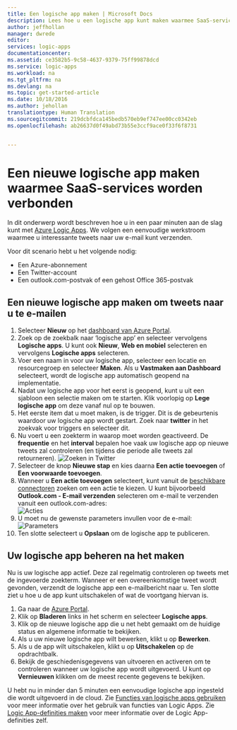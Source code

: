 ```yaml
---
title: Een logische app maken | Microsoft Docs
description: Lees hoe u een logische app kunt maken waarmee SaaS-services worden verbonden
author: jeffhollan
manager: dwrede
editor: 
services: logic-apps
documentationcenter: 
ms.assetid: ce3582b5-9c58-4637-9379-75ff99878dcd
ms.service: logic-apps
ms.workload: na
ms.tgt_pltfrm: na
ms.devlang: na
ms.topic: get-started-article
ms.date: 10/18/2016
ms.author: jehollan
translationtype: Human Translation
ms.sourcegitcommit: 219dcbfdca145bedb570eb9ef747ee00cc0342eb
ms.openlocfilehash: ab26637d0f49abd73b55e3ccf9ace0f33f6f8731


---
```

# <a name="create-a-new-logic-app-connecting-saas-services"></a>Een nieuwe logische app maken waarmee SaaS-services worden verbonden
In dit onderwerp wordt beschreven hoe u in een paar minuten aan de slag kunt met [Azure Logic Apps](app-service-logic-what-are-logic-apps.md). We volgen een eenvoudige werkstroom waarmee u interessante tweets naar uw e-mail kunt verzenden.

Voor dit scenario hebt u het volgende nodig:

* Een Azure-abonnement
* Een Twitter-account
* Een outlook.com-postvak of een gehost Office 365-postvak

## <a name="create-a-new-logic-app-to-email-you-tweets"></a>Een nieuwe logische app maken om tweets naar u te e-mailen
1. Selecteer **Nieuw** op het [dashboard van Azure Portal](https://portal.azure.com). 
2. Zoek op de zoekbalk naar ‘logische app’ en selecteer vervolgens **Logische apps**. U kunt ook **Nieuw**, **Web en mobiel** selecteren en vervolgens **Logische apps** selecteren. 
3. Voer een naam in voor uw logische app, selecteer een locatie en resourcegroep en selecteer **Maken**.  Als u **Vastmaken aan Dashboard** selecteert, wordt de logische app automatisch geopend na implementatie.  
4. Nadat uw logische app voor het eerst is geopend, kunt u uit een sjabloon een selectie maken om te starten.  Klik voorlopig op **Lege logische app** om deze vanaf nul op te bouwen. 
5. Het eerste item dat u moet maken, is de trigger.  Dit is de gebeurtenis waardoor uw logische app wordt gestart.  Zoek naar **twitter** in het zoekvak voor triggers en selecteer dit.
6. Nu voert u een zoekterm in waarop moet worden geactiveerd.  De **frequentie** en het **interval** bepalen hoe vaak uw logische app op nieuwe tweets zal controleren (en tijdens die periode alle tweets zal retourneren).
    ![Zoeken in Twitter](./media/app-service-logic-create-a-logic-app/twittersearch.png)
7. Selecteer de knop **Nieuwe stap** en kies daarna **Een actie toevoegen** of **Een voorwaarde toevoegen**.
8. Wanneer u **Een actie toevoegen** selecteert, kunt vanuit de [beschikbare connectoren](../connectors/apis-list.md) zoeken om een actie te kiezen. U kunt bijvoorbeeld **Outlook.com - E-mail verzenden** selecteren om e-mail te verzenden vanuit een outlook.com-adres:  
    ![Acties](./media/app-service-logic-create-a-logic-app/actions.png)
9. U moet nu de gewenste parameters invullen voor de e-mail:  ![Parameters](./media/app-service-logic-create-a-logic-app/parameters.png)
10. Ten slotte selecteert u **Opslaan** om de logische app te publiceren.

## <a name="manage-your-logic-app-after-creation"></a>Uw logische app beheren na het maken
Nu is uw logische app actief. Deze zal regelmatig controleren op tweets met de ingevoerde zoekterm. Wanneer er een overeenkomstige tweet wordt gevonden, verzendt de logische app een e-mailbericht naar u. Ten slotte ziet u hoe u de app kunt uitschakelen of wat de voortgang hiervan is.

1. Ga naar de [Azure Portal](https://portal.azure.com).
2. Klik op **Bladeren** links in het scherm en selecteer **Logische apps**.
3. Klik op de nieuwe logische app die u net hebt gemaakt om de huidige status en algemene informatie te bekijken.
4. Als u uw nieuwe logische app wilt bewerken, klikt u op **Bewerken**.
5. Als u de app wilt uitschakelen, klikt u op **Uitschakelen** op de opdrachtbalk.
6. Bekijk de geschiedenisgegevens van uitvoeren en activeren om te controleren wanneer uw logische app wordt uitgevoerd.  U kunt op **Vernieuwen** klikken om de meest recente gegevens te bekijken.

U hebt nu in minder dan 5 minuten een eenvoudige logische app ingesteld die wordt uitgevoerd in de cloud. Zie [Functies van logische apps gebruiken] voor meer informatie over het gebruik van functies van Logic Apps. Zie [Logic App-definities maken](app-service-logic-author-definitions.md) voor meer informatie over de Logic App-definities zelf.

<!-- Shared links -->
[Azure Portal]: https://portal.azure.com
[Functies van logische apps gebruiken]: app-service-logic-create-a-logic-app.md



<!--HONumber=Nov16_HO2-->


